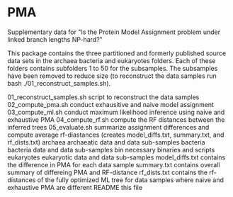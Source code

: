 # PMA
Supplementary data for "Is the Protein Model Assignment problem under linked branch lengths NP-hard?"

This package contains the three partitioned and formerly published source data sets in the archaea bacteria and eukaryotes folders. Each of these folders contains subfolders 1 to 50 for the subsamples. The subsamples have been removed to reduce size (to reconstruct the data samples run bash ./01_reconstruct_samples.sh).


01_reconstruct_samples.sh	script to reconstruct the data samples
02_compute_pma.sh		conduct exhausitive and naive model assignment
03_compute_ml.sh		conduct maximum likelihood inference using naive and exhaustive PMA
04_compute_rf.sh		compute the RF distances between the inferred trees
05_evaluate.sh			summarize assignment differences and compute average rf-diastances (creates model_diffs.txt, summary.txt, and rf_dists.txt)
archaea				archaeatic data and data sub-samples
bacteria			bacteria data and data sub-samples
bin				necessary binaries and scripts
eukaryotes			eukaryotic data and data sub-samples
model_diffs.txt			contains the difference in PMA for each data sample
summary.txt			contains overall summary of differeing PMA and RF-distance
rf_dists.txt			contains the rf-distances of the fully optimized ML tree for data samples where naive and exhaustive PMA are different
README				this file
